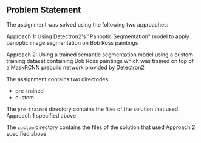 ## Problem Statement 

The assignment was solved using the following two approaches:

Approach 1: Using Detectron2's "Panoptic Segmentation" model to apply panoptic image segmentation on Bob Ross paintings

Approach 2: Using a trained semantic segmentation model using a custom training dataset containing Bob Ross paintings which was trained on top of a MaskRCNN prebuild network provided by Detectron2

The assignment contains two directories:
- pre-trained
- custom

The `pre-trained` directory contains the files of the solution that used Approach 1 specified above

The `custom` directory contains the files of the solution that used Approach 2 specified above

